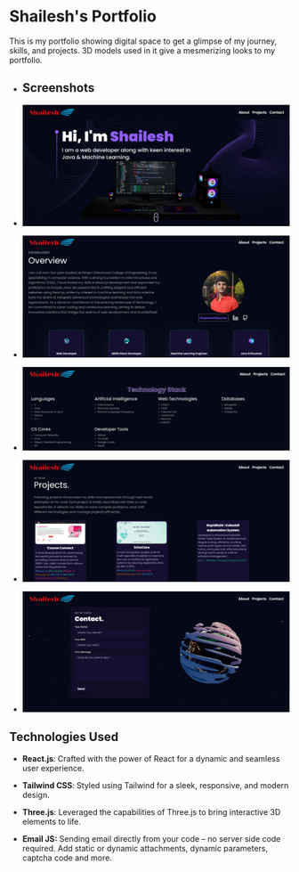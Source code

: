 # Shailesh's Portfolio

This is my portfolio showing digital space to get a glimpse of my journey, skills, and projects. 3D models used in it give a mesmerizing looks to my portfolio.

-  ## Screenshots
- ![Example Image](Screenshots/portfolio1.png)

- ![Example Image](Screenshots/portfolio2.png)

- ![Example Image](Screenshots/portfolio3.png)

- ![Example Image](Screenshots/portfolio4.png)

- ![Example Image](Screenshots/portfolio5.png)

## Technologies Used

- **React.js**: Crafted with the power of React for a dynamic and seamless user experience.

- **Tailwind CSS**: Styled using Tailwind for a sleek, responsive, and modern design.

- **Three.js**: Leveraged the capabilities of Three.js to bring interactive 3D elements to life.

- **Email JS:** Sending email directly from your code – no server side code required. Add static or dynamic attachments, dynamic parameters, captcha code and more.
